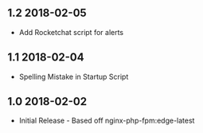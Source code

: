 ## 1.2 2018-02-05 <dave at tiredofit dot ca>

* Add Rocketchat script for alerts

## 1.1 2018-02-04 <dave at tiredofit dot ca>

* Spelling Mistake in Startup Script

## 1.0 2018-02-02 <dave at tiredofit dot ca>

* Initial Release - Based off nginx-php-fpm:edge-latest


